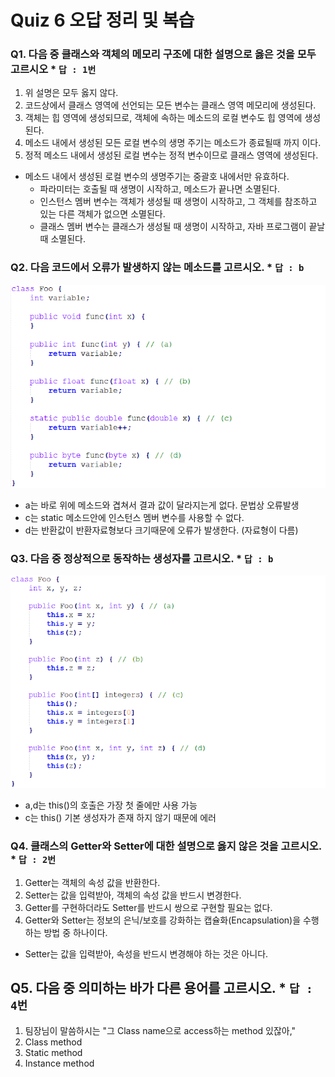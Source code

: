 # Quiz 6 오답 정리 및 복습

 
### Q1. 다음 중 클래스와 객체의 메모리 구조에 대한 설명으로 옳은 것을 모두 고르시오 * `답 : 1번`
1. 위 설명은 모두 옳지 않다.
2. 코드상에서 클래스 영역에 선언되는 모든 변수는 클래스 영역 메모리에 생성된다.
3. 객체는 힙 영역에 생성되므로, 객체에 속하는 메소드의 로컬 변수도 힙 영역에 생성된다.
4. 메소드 내에서 생성된 모든 로컬 변수의 생명 주기는 메소드가 종료될때 까지 이다.
5. 정적 메소드 내에서 생성된 로컬 변수는 정적 변수이므로 클래스 영역에 생성된다.

* 메소드 내에서 생성된 로컬 변수의 생명주기는 중괄호 내에서만 유효하다.
  * 파라미터는 호출될 때 생명이 시작하고, 메소드가 끝나면 소멸된다.
  * 인스턴스 멤버 변수는 객체가 생성될 때 생명이 시작하고, 그 객체를 참조하고 있는 다른 객체가 없으면 소멸된다.
  * 클래스 멤버 변수는 클래스가 생성될 때 생명이 시작하고, 자바 프로그램이 끝날 때 소멸된다.

 
### Q2. 다음 코드에서 오류가 발생하지 않는 메소드를 고르시오. * `답 : b`

![quiz6-2](../images/quiz6-2.png)

* a는 바로 위에 메소드와 겹쳐서 결과 값이 달라지는게 없다. 문법상 오류발생
* c는 static 메소드안에 인스턴스 멤버 변수를 사용할 수 없다.
* d는 반환값이 반환자료형보다 크기때문에 오류가 발생한다. (자료형이 다름)



### Q3. 다음 중 정상적으로 동작하는 생성자를 고르시오. * `답 : b`

![quze6-3](../images/quiz6-3.png)

* a,d는 this()의 호출은 가장 첫 줄에만 사용 가능
* c는 this() 기본 생성자가 존재 하지 않기 때문에 에러


### Q4. 클래스의 Getter와 Setter에 대한 설명으로 옳지 않은 것을 고르시오. * `답 : 2번`
1. Getter는 객체의 속성 값을 반환한다.
2. Setter는 값을 입력받아, 객체의 속성 값을 반드시 변경한다.
3. Getter를 구현하더라도 Setter를 반드시 쌍으로 구현할 필요는 없다.
4. Getter와 Setter는 정보의 은닉/보호를 강화하는 캡슐화(Encapsulation)을 수행하는 방법 중 하나이다.

* Setter는 값을 입력받아, 속성을 반드시 변경해야 하는 것은 아니다.

 
## Q5. 다음 중 의미하는 바가 다른 용어를 고르시오. * `답 : 4번`
1. 팀장님이 말씀하시는 "그 Class name으로 access하는 method 있잖아,"
2. Class method
3. Static method
4. Instance method


